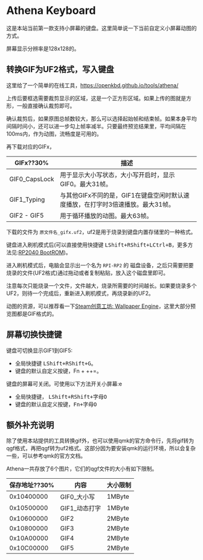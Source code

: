 # Athena Keyboard

这是本站当前第一款支持小屏幕的键盘。这里简单说一下当前自定义小屏幕动图的方式。

屏幕显示分辨率是128x128的。

## 转换GIF为UF2格式，写入键盘

这里给了一个简单的在线工具，https://openkbd.github.io/tools/athena/

上传后要框选需要裁剪显示的区域，这是一个正方形区域。如果上传的图就是方形，一般直接确认裁剪即可。

确认裁剪后，如果原图总帧数较大，那么可以选择起始帧和结束帧。如果本身平均间隔时间小，还可以进一步勾上帧率减半。只要最终预览结果里，平均间隔在100ms内，作为动图，流畅度是可用的。

再下载对应的GIFx，

|GIFx??30%|描述|
|---|---|
|GIF0_CapsLock|用于显示大小写状态，大小写开启时，显示GIF0。最大31帧。|
|GIF1_Typing|与其他GIFx不同的是，GIF1在键盘空闲时默认速度播放，在打字时3倍速播放。最大31帧。|
|GIF2 - GIF5|用于循环播放的动图。最大63帧。|

下载的文件为 `原文件名_gifx.uf2`，uf2是用于烧录到键盘内置存储里的一种格式。

键盘进入刷机模式后(可以直接使用快捷键 <kbd>LShift+RShift+LCtrl+B</kbd>，更多方法见:[RP2040 BootROM](/qmk/bootloader/rp2040-bootrom.md))。

进入刷机模式后，电脑会显示出一个名为 `RPI-RP2` 的 磁盘设备，之后只需要把要烧录的文件(UF2格式)通过拖动或者复制粘贴，放入这个磁盘里即可。

注意每次只能烧录一个文件，文件越大，烧录所需要的时间越长。如果要烧录多个UF2，则待一个完成后，重新进入刷机模式，再烧录新的UF2。

动图的资源，可以推荐看一下[Steam创意工坊: Wallpaper Engine](https://steamcommunity.com/workshop/browse/?appid=431960&browsesort=trend&section=readytouseitems)，这里大部分预览图都是GIF格式的。

## 屏幕切换快捷键

键盘可切换显示GIF1到GIF5:
- 全局快捷键 <kbd>LShift+RShift+G</kbd>。
- 键盘的默认自定义按键，<key>Fn</key> + <key>++=</key>。

键盘的屏幕可关闭。可使用以下方法开关小屏幕:e
- 全局快捷键， <kbd>LShift+RShift+字母O</kbd>
- 键盘的默认自定义按键，<kbd>Fn+字母O</kbd>


## 额外补充说明

除了使用本站提供的工具转换gif外，也可以使用qmk的官方命令行，先将gif转为qgf格式，再把qgf转为uf2格式。这部分因为要安装qmk的运行环境，所以会复杂一些，可以参考qmk的官方文档。

Athena一共存放了6个图片，它们的qgf文件的大小有如下限制。

|保存地址??30%|内容|大小限制|
|---|---|---|
|0x10400000|GIF0_大小写|1MByte|
|0x10500000|GIF1_动态打字|1MByte|
|0x10600000|GIF2|2MByte|
|0x10800000|GIF3|2MByte|
|0x10A00000|GIF4|2MByte|
|0x10C00000|GIF5|2MByte|
